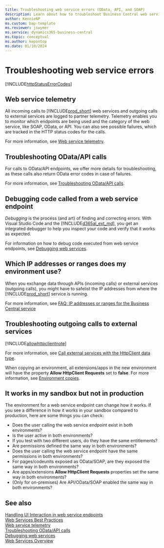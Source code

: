 ```yaml
---
title: Troubleshooting web service errors (OData, API, and SOAP)
description: Learn about how to troubleshoot Business Central web service errors (OData, API, and SOAP)
author: KennieNP
ms.custom: bap-template
ms.reviewer: jswymer
ms.service: dynamics365-business-central
ms.topic: conceptual
ms.author: kepontop
ms.date: 01/10/2024
---
```


# Troubleshooting web service errors

[!INCLUDE[httpStatusErrorCodes](../includes/include-http-status-error-codes.md)]

## Web service telemetry

All incoming calls to [!INCLUDE[prod_short](../developer/includes/prod_short.md)] web services and outgoing calls to external services are logged to partner telemetry. Telemetry enables you to monitor which endpoints are being used and the category of the web service, like SOAP, OData, or API. You can also see possible failures, which are tracked in the HTTP status codes for the calls.

For more information, see [Web service telemetry](web-service-telemetry.md).

## Troubleshooting OData/API calls

For calls to OData/API endpoints, we offer more details for troubleshooting, as these calls also return OData error codes in case of failures. 

For more information, see [Troubleshooting OData/API calls](dynamics-error-codes.md).

## Debugging code called from a web service endpoint

*Debugging* is the process (and art) of finding and correcting errors. With Visual Studio Code and the [!INCLUDE[d365al_ext_md](../includes/d365al_ext_md.md)], you get an integrated debugger to help you inspect your code and verify that it works as expected.

For information on how to debug code executed from web service endpoints, see [Debugging web services](../developer/devenv-debugging.md#debugging-web-services).

## Which IP addresses or ranges does my environment use?

When you exchange data through APIs (incoming calls) or external services (outgoing calls), you might have to safelist the IP addresses from where the [!INCLUDE[prod_short](../includes/prod_short.md)] service is running. 

For more information, see [FAQ: IP addresses or ranges for the Business Central service](../faq.yml#which-ip-addresses-or-ranges-does-my-environment-s-api-use)

## Troubleshooting outgoing calls to external services

[!INCLUDE[allowhttpclientnote](../includes/include-http-allowhttpclient-note.md)]

For more information, see [Call external services with the HttpClient data type](../developer/devenv-httpclient.md).


When copying an environment, all extensions/apps in the new environment will have the property **Allow HttpClient Requests** set to **false**. For more information, see [Environment copies](../administration/tenant-admin-center-environments-copy.md#environment-copies).

## It works in my sandbox but not in production

The environment for a web service endpoint can change how it works. If you see a difference in how it works in your sandbox compared to production, here are some things you can check:

- Does the user calling the web service endpoint exist in both environments?
- Is the user active in both environments?
- If you test with two different users, do they have the same entitlements?
- Are permissions defined the same way in both environments?
- Does the user calling the web service endpoint have the same permissions in both environments?
- For pages/codeunits exposed as OData/SOAP, are they exposed the same way in both environments?
- Are apps/extensions **Allow HttpClient Requests** properties set the same way in both environments?
- (Only for on-premises) Are API/OData/SOAP enabled the same way in both environments?


## See also

[Handling UI Interaction in web service endpoints](handling-ui-interaction-when-working-with-web-Services.md)   
[Web Services Best Practices](Web-Services-Best-Practices.md)  
[Web service telemetry](web-service-telemetry.md)   
[Troubleshooting OData/API calls](dynamics-error-codes.md)   
[Debugging web services](../developer/devenv-debugging.md#debugging-web-services)    
[Web Services Overview](web-services.md)  
